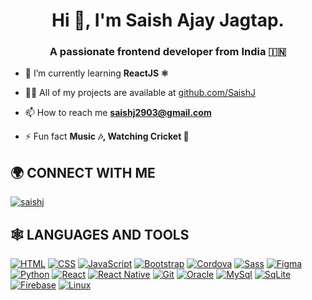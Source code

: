 <h1 align="center">Hi 👋, I'm Saish Ajay Jagtap.</h1>
<h3 align="center">A passionate frontend developer from India 🇮🇳</h3>

- 🌱 I’m currently learning **ReactJS ⚛️**

- 👨‍💻 All of my projects are available at [github.com/SaishJ](github.com/SaishJ)

- 📫 How to reach me **saishj2903@gmail.com**

- ⚡ Fun fact **Music 🎶, Watching Cricket 🏏**

## 🌍 **CONNECT WITH ME**

<a href="https://codepen.io/saishj">
  <img src="https://img.shields.io/badge/-Codepen-000000?logo=codepen&logoColor=white&style=for-the-badge" title="Codepen" alt="saishj" />
</a>

## 🕸️ **LANGUAGES AND TOOLS**

[![HTML](https://img.shields.io/badge/-Html-E34F26?logo=html5&logoColor=white&style=for-the-badge "HTML")](repo)
[![CSS](https://img.shields.io/badge/-Css3-1572B6?logo=css3&logoColor=white&style=for-the-badge "CSS")](repo)
[![JavaScript](https://img.shields.io/badge/-JavaScript-F7DF1E?logo=javascript&logoColor=020202&style=for-the-badge "JavaScript")](repo)
[![Bootstrap](https://img.shields.io/badge/-Bootstrap-7952B3?logo=bootstrap&logoColor=white&style=for-the-badge "Bootstrap")](repo)
[![Cordova](https://img.shields.io/badge/-Cordova-E8E8E8?logo=apache%20cordova&logoColor=020202&style=for-the-badge "Cordova")](repo)
[![Sass](https://img.shields.io/badge/-Sass-CC6699?logo=sass&logoColor=white&style=for-the-badge "SASS")](repo)
[![Figma](https://img.shields.io/badge/-Figma-F24E1E?logo=figma&logoColor=white&style=for-the-badge "Figma")](repo)
[![Python](https://img.shields.io/badge/python-3670A0?style=for-the-badge&logo=python&logoColor=ffdd54 "Python")](repo)
[![React](https://img.shields.io/badge/React-20232A?style=for-the-badge&logo=react&logoColor=61DAFB "React")](repo)
[![React Native](https://img.shields.io/badge/React_Native-20232A?style=for-the-badge&logo=react&logoColor=61DAFB "React Native")](repo)
[![Git](https://img.shields.io/badge/-Git-F05032?logo=git&logoColor=white&style=for-the-badge "Git")](repo)
[![Oracle](https://img.shields.io/badge/-Oracle-F80000?logo=oracle&logoColor=white&style=for-the-badge "Oracle")](repo)
[![MySql](https://img.shields.io/badge/MySQL-00000F?style=for-the-badge&logo=mysql&logoColor=white "MySql")](repo)
[![SqLite](https://img.shields.io/badge/-SqLite-003B57?logo=sqlite&logoColor=white&style=for-the-badge "SqLite")](repo)
[![Firebase](https://img.shields.io/badge/firebase-%23039BE5.svg?style=for-the-badge&logo=firebase "Firebase")](repo)
[![Linux](https://img.shields.io/badge/-Linux-FCC624?logo=linux&logoColor=020202&style=for-the-badge "Linux")](repo)
